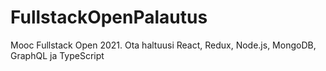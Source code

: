 # FullstackOpenPalautus
Mooc Fullstack Open 2021. Ota haltuusi React, Redux, Node.js, MongoDB, GraphQL ja TypeScript
